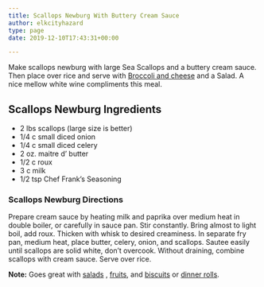 ```yaml
---
title: Scallops Newburg With Buttery Cream Sauce
author: elkcityhazard
type: page
date: 2019-12-10T17:43:31+00:00

---
```

Make scallops newburg with large Sea Scallops and a buttery cream sauce. Then place over rice and serve with [Broccoli and cheese][1] and a Salad. A nice mellow white wine compliments this meal.

## Scallops Newburg Ingredients

  * 2 lbs scallops (large size is better)
  * 1/4 c small diced onion
  * 1/4 c small diced celery
  * 2 oz. maitre d&#8217; butter
  * 1/2 c roux
  * 3 c milk
  * 1/2 tsp Chef Frank&#8217;s Seasoning

### Scallops Newburg Directions

Prepare cream sauce by heating milk and paprika over medium heat in double boiler, or carefully in sauce pan. Stir constantly. Bring almost to light boil, add roux. Thicken with whisk to desired creaminess. In separate fry pan, medium heat, place butter, celery, onion, and scallops. Sautee easily until scallops are solid white, don&#8217;t overcook. Without draining, combine scallops with cream sauce. Serve over rice.

**Note:** Goes great with [salads][2] , [fruits][3], and [biscuits][4] or [dinner rolls][5].

 [1]: /wordpress/recipes-for-special-occasions-and-events/cheese-broccoli-recipe/
 [2]: /wordpress/vegetables-and-salad-recipes/
 [3]: /wordpress/institutional-recipes-for-200/fresh-fruit-tray-for-special-occasions/
 [4]: /wordpress/easy-breakfast-recipes/fresh-homemade-biscuits/
 [5]: /wordpress/easy-bread-recipes/
